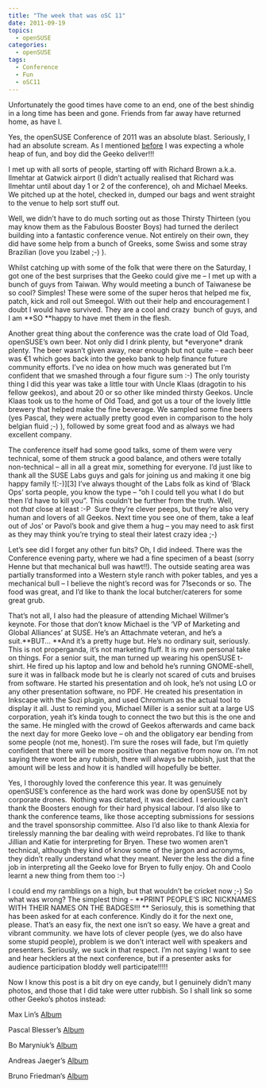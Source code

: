 ```yaml
---
title: "The week that was oSC 11"
date: 2011-09-19
topics:
  - openSUSE
categories:
  - openSUSE
tags:
  - Conference
  - Fun
  - oSC11
---
```

Unfortunately the good times have come to an end, one of the best shindig in a long time has been and gone. Friends from far away have returned home, as have I.

Yes, the openSUSE Conference of 2011 was an absolute blast. Seriously, I had an absolute scream. As I mentioned [before][1] I was expecting a whole heap of fun, and boy did the Geeko deliver!!!

 [1]: /post/2011-08-30-what-the-opensuse-conference-means-to-me "What the openSUSE Conference means to me"

I met up with all sorts of people, starting off with Richard Brown a.k.a. Ilmehtar at Gatwick airport (I didn’t actually realised that Richard was Ilmehtar until about day 1 or 2 of the conference), oh and Michael Meeks. We pitched up at the hotel, checked in, dumped our bags and went straight to the venue to help sort stuff out.

Well, we didn’t have to do much sorting out as those Thirsty Thirteen (you may know them as the Fabulous Booster Boys) had turned the derilect building into a fantastic conference venue. Not entirely on their own, they did have some help from a bunch of Greeks, some Swiss and some stray Brazilian (love you Izabel ;-) ).

Whilst catching up with some of the folk that were there on the Saturday, I got one of the best surprises that the Geeko could give me – I met up with a bunch of guys from Taiwan. Why would meeting a bunch of Taiwanese be so cool? Simples! These were some of the super heros that helped me fix, patch, kick and roll out Smeegol. With out their help and encouragement I doubt I would have survived. They are a cool and crazy  bunch of guys, and I am **SO **happy to have met them in the flesh.

Another great thing about the conference was the crate load of Old Toad, openSUSE’s own beer. Not only did I drink plenty, but \*everyone\* drank plenty. The beer wasn’t given away, near enough but not quite – each beer was €1 which goes back into the geeko bank to help finance future community efforts. I’ve no idea on how much was generated but I’m confident that we smashed through a four figure sum :-) The only touristy thing I did this year was take a little tour with Uncle Klaas (dragotin to his fellow geekos), and about 20 or so other like minded thirsty Geekos. Uncle Klaas took us to the home of Old Toad, and got us a tour of the lovely little brewery that helped make the fine beverage. We sampled some fine beers (yes Pascal, they were actually pretty good even in comparison to the holy belgian fluid ;-) ), followed by some great food and as always we had excellent company.

The conference itself had some good talks, some of them were very technical, some of them struck a good balance, and others were totally non-technical – all in all a great mix, something for everyone. I’d just like to thank all the SUSE Labs guys and gals for joining us and making it one big happy family ![:-)][3] I’ve always thought of the Labs folk as kind of ‘Black Ops’ sorta people, you know the type – “oh I could tell you what I do but then I’d have to kill you”. This couldn’t be further from the truth. Well, not *that* close at least :-P  Sure they’re clever peeps, but they’re also very human and lovers of all Geekos. Next time you see one of them, take a leaf out of Jos’ or Pavol’s book and give them a hug – you may need to ask first as they may think you’re trying to steal their latest crazy idea ;-)

Let’s see did I forget any other fun bits? Oh, I did indeed. There was the Conference evening party, where we had a fine specimen of a beast (sorry Henne but that mechanical bull was hawt!!). The outside seating area was partially transformed into a Western style ranch with poker tables, and yes a mechanical bull – I believe the night’s record was for 71seconds or so. The food was great, and I’d like to thank the local butcher/caterers for some great grub.

That’s not all, I also had the pleasure of attending Michael Willmer’s keynote. For those that don’t know Michael is the ‘VP of Marketing and Global Alliances’ at SUSE. He’s an Attachmate veteran, and he’s a suit.**BUT… **And it’s a pretty huge but. He’s no ordinary suit, seriously. This is not properganda, it’s not marketing fluff. It is my own personal take on things. For a senior suit, the man turned up wearing his openSUSE t-shirt. He fired up his laptop and low and behold he’s running GNOME-shell, sure it was in fallback mode but he is clearly not scared of cuts and bruises from software. He started his presentation and oh look, he’s not using LO or any other presentation software, no PDF. He created his presentation in Inkscape with the Sozi plugin, and used Chromium as the actual tool to display it all. Just to remind you, Michael Miller is a senior suit at a large US corporation, yeah it’s kinda tough to connect the two but this is the one and the same. He mingled with the crowd of Geekos afterwards and came back the next day for more Geeko love – oh and the obligatory ear bending from some people (not me, honest). I’m sure the roses will fade, but I’m quietly confident that there will be more positive than negative from now on. I’m not saying there wont be any rubbish, there will always be rubbish, just that the amount will be less and how it is handled will hopefully be better.

Yes, I thoroughly loved the conference this year. It was genuinely openSUSE’s conference as the hard work was done by openSUSE not by corporate drones.  Nothing was dictated, it was decided. I seriously can’t thank the Boosters enough for their hard physical labour. I’d also like to thank the conference teams, like those accepting submissions for sessions and the travel sponsorship committee. Also I’d also like to thank Alexia for tirelessly manning the bar dealing with weird reprobates. I’d like to thank Jillian and Katie for interpreting for Bryen. These two women aren’t technical, although they kind of know some of the jargon and acronyms, they didn’t really understand what they meant. Never the less the did a fine job in interpreting all the Geeko love for Bryen to fully enjoy. Oh and Coolo learnt a new thing from them too :-)

I could end my ramblings on a high, but that wouldn’t be cricket now ;-) So what was wrong? The simplest thing - **PRINT PEOPLE’S IRC NICKNAMES WITH THEIR NAMES ON THE BADGES!!! ** Seriosuly, this is something that has been asked for at each conference. Kindly do it for the next one, please. That’s an easy fix, the next one isn’t so easy. We have a great and vibrant community. we have lots of clever people (yes, we do also have some stupid people), problem is we don’t interact well with speakers and presenters. Seriously, we suck in that respect. I’m not saying I want to see and hear hecklers at the next conference, but if a presenter asks for audience participation bloddy well participate!!!!!

Now I know this post is a bit dry on eye candy, but I genuinely didn’t many photos, and those that I did take were utter rubbish. So I shall link so some other Geeko’s photos instead:

Max Lin’s [Album][5]

 [5]: https://picasaweb.google.com/115841515393036733761/GermanTrip2011 "Max Lin's German Trip 2011"

Pascal Blesser’s [Album][6]

 [6]: https://picasaweb.google.com/117680951975244630647/OpenSUSEConference2011 "Yaloki's openSUSE Conference 2011"

Bo Maryniuk’s [Album][7]

 [7]: http://www.flickr.com/photos/marblebutterfly/sets/72157627532966563 "RWX³"

Andreas Jaeger’s [Album][8]

 [8]: http://ajaeger.smugmug.com/Events/osc11/ "AJ's oSC11"

Bruno Friedman’s [Album][9]

 [9]: http://picasaweb.google.com/106984497522620355261/OpenSUSEConference2011Nuremberg?authuser=0&feat=directlink "tigerfoot's openSUSE Conference 2011 Nuremberg"
